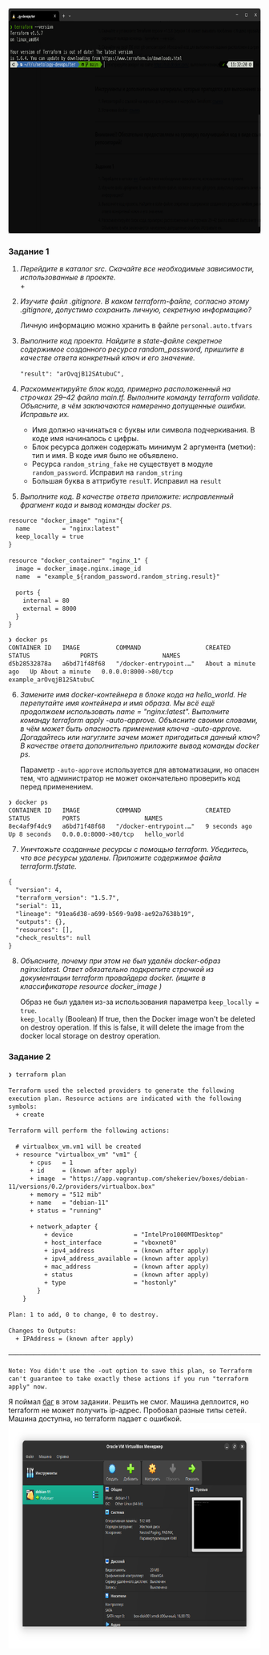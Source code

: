 <img src="screenshot_1.png" alt="screenshot" width="auto" height="450">  

### Задание 1
1. _Перейдите в каталог src. Скачайте все необходимые зависимости, использованные в проекте._  
   +
2. _Изучите файл .gitignore. В каком terraform-файле, согласно этому .gitignore, допустимо сохранить личную, секретную информацию?_  
  
   Личную информацию можно хранить в файле `personal.auto.tfvars`
3. _Выполните код проекта. Найдите в state-файле секретное содержимое созданного ресурса random_password, пришлите в качестве ответа конкретный ключ и его значение._  
  
   `"result": "arOvqjB12SAtubuC",`  
4. _Раскомментируйте блок кода, примерно расположенный на строчках 29–42 файла main.tf. Выполните команду terraform validate. Объясните, в чём заключаются намеренно допущенные ошибки. Исправьте их._  
   * Имя должно начинаться с буквы или символа подчеркивания. В коде имя начиналось с цифры.
   * Блок ресурса должен содержать минимум 2 аргумента (метки): тип и имя. В коде имя было не объявлено.
   * Ресурса `random_string_fake` не существует в модуле `random_password`. Исправил на `random_string`
   * Большая буква в аттрибуте `resulT`. Исправил на `result`
5. _Выполните код. В качестве ответа приложите: исправленный фрагмент кода и вывод команды docker ps._  
```
resource "docker_image" "nginx"{
  name         = "nginx:latest"
  keep_locally = true
}

resource "docker_container" "nginx_1" {
  image = docker_image.nginx.image_id
  name  = "example_${random_password.random_string.result}"

  ports {
    internal = 80
    external = 8000
  }
}
```
```
❯ docker ps  
CONTAINER ID   IMAGE          COMMAND                  CREATED              STATUS              PORTS                  NAMES  
d5b28532878a   a6bd71f48f68   "/docker-entrypoint.…"   About a minute ago   Up About a minute   0.0.0.0:8000->80/tcp   example_arOvqjB12SAtubuC
```
6. _Замените имя docker-контейнера в блоке кода на hello_world. Не перепутайте имя контейнера и имя образа. Мы всё ещё продолжаем использовать name = "nginx:latest". Выполните команду terraform apply -auto-approve. Объясните своими словами, в чём может быть опасность применения ключа -auto-approve. Догадайтесь или нагуглите зачем может пригодиться данный ключ? В качестве ответа дополнительно приложите вывод команды docker ps._  
  
   Параметр `-auto-approve` используется для автоматизации, но опасен тем, что администратор не может окончательно проверить код перед применением.
```
❯ docker ps
CONTAINER ID   IMAGE          COMMAND                  CREATED         STATUS         PORTS                  NAMES
8ec4af9f4dc9   a6bd71f48f68   "/docker-entrypoint.…"   9 seconds ago   Up 8 seconds   0.0.0.0:8000->80/tcp   hello_world
```
7. _Уничтожьте созданные ресурсы с помощью terraform. Убедитесь, что все ресурсы удалены. Приложите содержимое файла terraform.tfstate._  
```
{
  "version": 4,
  "terraform_version": "1.5.7",
  "serial": 11,
  "lineage": "91ea6d38-a699-b569-9a98-ae92a7638b19",
  "outputs": {},
  "resources": [],
  "check_results": null
}
```
8. _Объясните, почему при этом не был удалён docker-образ nginx:latest. Ответ обязательно подкрепите строчкой из документации terraform провайдера docker. (ищите в классификаторе resource docker_image )_
  
   Образ не был удален из-за использования параметра `keep_locally = true`.  
   `keep_locally` (Boolean) If true, then the Docker image won't be deleted on destroy operation. If this is false, it will delete the image from the docker local storage on destroy operation.

### Задание 2
```
❯ terraform plan

Terraform used the selected providers to generate the following execution plan. Resource actions are indicated with the following symbols:
  + create

Terraform will perform the following actions:

  # virtualbox_vm.vm1 will be created
  + resource "virtualbox_vm" "vm1" {
      + cpus   = 1
      + id     = (known after apply)
      + image  = "https://app.vagrantup.com/shekeriev/boxes/debian-11/versions/0.2/providers/virtualbox.box"
      + memory = "512 mib"
      + name   = "debian-11"
      + status = "running"

      + network_adapter {
          + device                 = "IntelPro1000MTDesktop"
          + host_interface         = "vboxnet0"
          + ipv4_address           = (known after apply)
          + ipv4_address_available = (known after apply)
          + mac_address            = (known after apply)
          + status                 = (known after apply)
          + type                   = "hostonly"
        }
    }

Plan: 1 to add, 0 to change, 0 to destroy.

Changes to Outputs:
  + IPAddress = (known after apply)

───────────────────────────────────────────────────────────────────────────────────────────────────────────────────────────────────────────────────────────────────────────────────────────

Note: You didn't use the -out option to save this plan, so Terraform can't guarantee to take exactly these actions if you run "terraform apply" now.
```  
Я поймал [баг](https://github.com/terra-farm/terraform-provider-virtualbox/issues/134) в этом задании. Решить не смог. Машина деплоится, но terraform не может получить ip-адрес. Пробовал разные типы сетей. Машина доступна, но terraform падает с ошибкой.  
<img src="screenshot_2.png" alt="screenshot" width="auto" height="450">